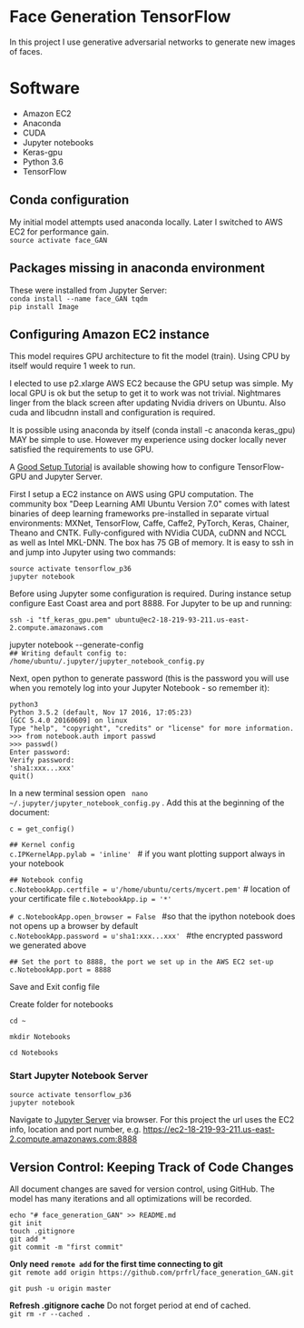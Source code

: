 # Face Generation TensorFlow

In this project I use generative adversarial networks to generate new images of faces.



# Software  

* Amazon EC2  
* Anaconda  
* CUDA  
* Jupyter notebooks  
* Keras-gpu    
* Python 3.6   
* TensorFlow  


## Conda configuration

My initial model attempts used anaconda locally. Later I switched to AWS EC2 for performance gain.  
`source activate face_GAN`  

## Packages missing in anaconda environment

These were installed from Jupyter Server:  
`conda install --name face_GAN tqdm`   
`pip install Image`  


## Configuring Amazon EC2 instance

This model requires GPU architecture to fit the model (train). Using CPU by itself would require 1 week to run.

I elected to use p2.xlarge AWS EC2 because the GPU setup was simple. My local GPU is ok but the setup to get it to work was not trivial. Nightmares linger from the black screen after updating Nvidia drivers on Ubuntu. Also cuda and libcudnn install and configuration is required. 

It is possible using anaconda by itself (conda install -c anaconda keras_gpu) MAY be simple to use. 
However my experience using docker locally never satisfied the requirements to use GPU.

A [Good Setup Tutorial](https://chrisalbon.com/software_engineering/cloud_computing/run_project_jupyter_on_amazon_ec2/) is available showing how to configure TensorFlow-GPU and Jupyter Server.   

First I setup a EC2 instance on AWS using GPU computation. The community box "Deep Learning AMI Ubuntu Version 7.0" comes with latest binaries of deep learning frameworks pre-installed in separate virtual environments: MXNet, TensorFlow, Caffe, Caffe2, PyTorch, Keras, Chainer, Theano and CNTK. Fully-configured with NVidia CUDA, cuDNN and NCCL as well as Intel MKL-DNN. The box has 75 GB of memory. It is easy to ssh in and jump into Jupyter using two commands:  

`source activate tensorflow_p36`  
`jupyter notebook`

Before using Jupyter some configuration is required. During instance setup configure East Coast area and port 8888. For Jupyter to be up and running:    

`ssh -i "tf_keras_gpu.pem" ubuntu@ec2-18-219-93-211.us-east-2.compute.amazonaws.com`  

jupyter notebook --generate-config  
`## Writing default config to: /home/ubuntu/.jupyter/jupyter_notebook_config.py`   

Next, open python to generate password (this is the password you will use when you remotely log into your Jupyter Notebook - so remember it):   

`python3`  
`Python 3.5.2 (default, Nov 17 2016, 17:05:23)`  
`[GCC 5.4.0 20160609] on linux`   
`Type "help", "copyright", "credits" or "license" for more information.`   
`>>> from notebook.auth import passwd`    
`>>> passwd() `   
`Enter password:  `  
`Verify password:  `  
`'sha1:xxx...xxx'`  
`quit()`   


In a new terminal session open ` nano ~/.jupyter/jupyter_notebook_config.py` . Add this at the beginning of the document:

`c = get_config()`  

`## Kernel config`   
`c.IPKernelApp.pylab = 'inline' `   # if you want plotting support always in your notebook

`## Notebook config  `  
`c.NotebookApp.certfile = u'/home/ubuntu/certs/mycert.pem'`   # location of your certificate file
`c.NotebookApp.ip = '*'`  

`# c.NotebookApp.open_browser = False `  #so that the ipython notebook does not opens up a browser by default  
`c.NotebookApp.password = u'sha1:xxx...xxx' ` #the encrypted password we generated above

`## Set the port to 8888, the port we set up in the AWS EC2 set-up  `    
`c.NotebookApp.port = 8888`   

Save and Exit config file

Create folder for notebooks

`cd ~` 

`mkdir Notebooks`  

`cd Notebooks`  

### Start Jupyter Notebook Server     
`source activate tensorflow_p36`   
`jupyter notebook`    

Navigate to [Jupyter Server](https://ec2-18-219-93-211.us-east-2.compute.amazonaws.com:8888) via browser. For this project the url uses the EC2 info, location and port number, e.g. https://ec2-18-219-93-211.us-east-2.compute.amazonaws.com:8888

## Version Control: Keeping Track of Code Changes

All document changes are saved for version control, using GitHub. The model has many iterations and all optimizations will be recorded. 


`echo "# face_generation_GAN" >> README.md`    
`git init`    
`touch .gitignore`   
`git add *`     
`git commit -m "first commit"`  

**Only need `remote add` for the first time connecting to git**   
`git remote add origin https://github.com/prfrl/face_generation_GAN.git `

`git push -u origin master`      

**Refresh .gitignore cache**  Do not forget period at end of cached.     
`git rm -r --cached .`   
